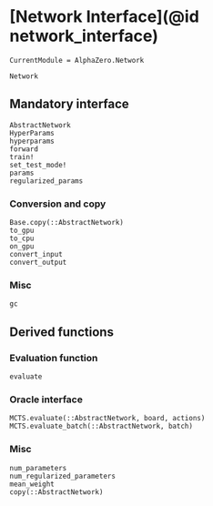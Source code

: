 # [Network Interface](@id network_interface)

```@meta
CurrentModule = AlphaZero.Network
```

```@docs
Network
```

## Mandatory interface

```@docs
AbstractNetwork
HyperParams
hyperparams
forward
train!
set_test_mode!
params
regularized_params
```

### Conversion and copy

```@docs
Base.copy(::AbstractNetwork)
to_gpu
to_cpu
on_gpu
convert_input
convert_output
```

### Misc

```@docs
gc
```

## Derived functions

### Evaluation function

```@docs
evaluate
```

### Oracle interface

```@docs
MCTS.evaluate(::AbstractNetwork, board, actions)
MCTS.evaluate_batch(::AbstractNetwork, batch)
```

### Misc

```@docs
num_parameters
num_regularized_parameters
mean_weight
copy(::AbstractNetwork)
```
